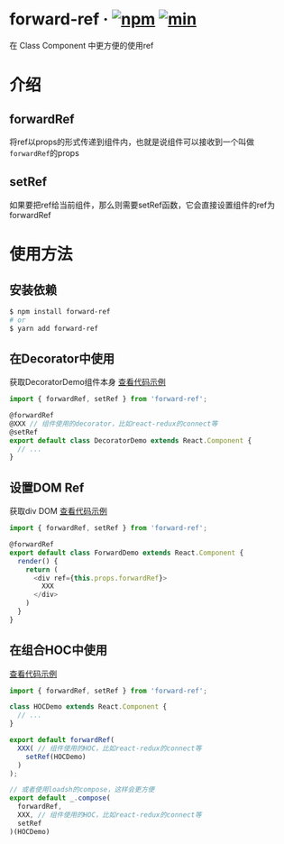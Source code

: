 # forward-ref &middot; [![npm](https://img.shields.io/npm/v/forward-ref.svg?style=popout)](https://www.npmjs.com/package/forward-ref) [![min](https://badgen.net/bundlephobia/min/forward-ref)](https://bundlephobia.com/result?p=forward-ref)
在 Class Component 中更方便的使用ref

# 介绍

## forwardRef
将ref以props的形式传递到组件内，也就是说组件可以接收到一个叫做`forwardRef`的props

## setRef
如果要把ref给当前组件，那么则需要setRef函数，它会直接设置组件的ref为forwardRef

# 使用方法

## 安装依赖
```sh
$ npm install forward-ref
# or
$ yarn add forward-ref
```
## 在Decorator中使用
获取DecoratorDemo组件本身 [查看代码示例](https://github.com/wowlusitong/forward-ref/blob/master/packages/examples/src/scripts/components/DecoratorDemo.js)
```js
import { forwardRef, setRef } from 'forward-ref';

@forwardRef
@XXX // 组件使用的decorator，比如react-redux的connect等
@setRef
export default class DecoratorDemo extends React.Component {
  // ...
}

```

## 设置DOM Ref
获取div DOM [查看代码示例](https://github.com/wowlusitong/forward-ref/blob/master/packages/examples/src/scripts/components/ForwardDemo.js)
```js
import { forwardRef, setRef } from 'forward-ref';

@forwardRef
export default class ForwardDemo extends React.Component {
  render() {
    return (
      <div ref={this.props.forwardRef}>
        XXX
      </div>
    )
  }
}

```


## 在组合HOC中使用
[查看代码示例](https://github.com/wowlusitong/forward-ref/blob/master/packages/examples/src/scripts/components/HOCDemo.js)
```js
import { forwardRef, setRef } from 'forward-ref';

class HOCDemo extends React.Component {
  // ...
}

export default forwardRef(
  XXX( // 组件使用的HOC，比如react-redux的connect等
    setRef(HOCDemo)
  )
);

// 或者使用loadsh的compose，这样会更方便
export default _.compose(
  forwardRef,
  XXX, // 组件使用的HOC，比如react-redux的connect等
  setRef
)(HOCDemo)

```
